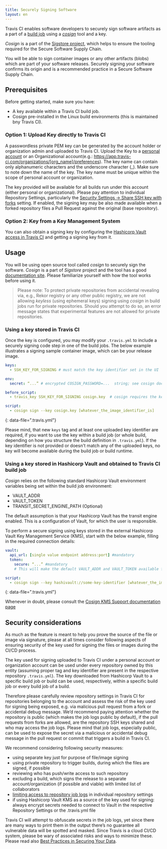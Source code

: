 ```yaml
---
title: Securely Signing Software
layout: en
---
```


Travis CI enables software developers to securely sign software artifacts as a part of a [build job](/user/job-lifecycle#the-build) using a [*cosign*](https://github.com/sigstore/cosign) tool and a key.

*Cosign* is a part of the [Sigstore project](https://www.sigstore.dev/), which helps to ensure the tooling required for the Secure Software Supply Chain.

You will be able to sign container images or any other artifacts (blobs) which are part of your software releases. Securely signing your software confirms its origin and is a recommended practice in a Secure Software Supply Chain. 

## Prerequisites

Before getting started, make sure you have: 

* A key available within a Travis CI build job. 
* Cosign pre-installed in the Linux build environments (this is maintained bny Travis CI).

### Option 1: Upload Key directly to Travis CI

A passwordless private PEM key can be generated by the account holder or organization admin and uploaded to Travis CI.
Upload the Key to a [personal account](https://app.travis-ci.com/account/preferences )
or an Organizational account(e.g.: https://app.travis-ci.com/organizations/[org_name]/preferences). The key name can contain only alphanumeric characters and the underscore character (_). Make sure to note down the name of the key. The key name must be unique within the scope of personal account or organization.

The key provided will be available for all builds run under this account (either personal or organizational). Please pay attention to individual Repository Settings, particularly the [Security Settings -> Share SSH key with forks](user/web-ui#share-ssh-keys-with-forks) setting. If enabled, the signing key may be also made available when a forked repository files a Pull Request against the original (base repository). 

### Option 2: Key from a Key Management System

You can also obtain a signing key by configuring the [Hashicorp Vault access in Travis CI](/user/hashicorp-vault-integration) and getting a signing key from it.

## Usage

You will be using open source tool called *cosign* to securely sign the software. *Cosign* is a part of *Sigstore* project and the tool has a good [documentation site](https://docs.sigstore.dev/cosign/overview). Please familiarize yourself with how the tool works before using it.

> Please note: To protect private repositories from accidental revealing via, e.g., Rekor registry or any other public registry, we are not allowing *keyless* (using ephemeral keys) signing using *cosign* in build jobs run for private repositories. Should you attempt to do so, an error message states that experimental features are not allowed for private repositories. 

### Using a key stored in Travis CI

Once the key is configured, you may modify your `.travis.yml` to include a securely signing code step in one of the build jobs. The below example illustrates a signing sample container image, which can be your release image.

```yaml
keys:
  - SSH_KEY_FOR_SIGNING # must match the key identifier set in the UI

env:
  secret: “...” # encrypted COSIGN_PASSWORD=...  string; see cosign doc

before_script: 
  - travis_key SSH_KEY_FOR_SIGNING cosign.key  # cosign requires the key to be in a file

script: 
  - cosign sign --key cosign.key [whatever_the_image_identifier_is]
```
{: data-file=".travis.yml"}


Please mind, that new `keys` tag and at least one uploaded key identifier are required, if you want to use the key within a build job (or whole build, depending on how you structure the build definition in `.travis.yml`). If the key identifier is not provided or doesn't match any of the uploaded keys, no key will become available during the  build job or build runtime.

### Using a key stored in Hashicorp Vault and obtained to Travis CI build job

*Cosign* relies on the following standard Hashicorp Vault environment variables being set within the build job environment:
 * VAULT_ADDR
 * VAULT_TOKEN
 * TRANSIT_SECRET_ENGINE_PATH (Optional)

The default assumption is that your Hashicorp Vault has the transit engine enabled. This is a configuration of Vault, for which the user is responsible.

To perform a secure signing using keys stored in the external Hashicorp Vault Key Management Service (KMS), start with the below example, filling in the required connection details:

```yaml
vault:
  api_url: [single value endpoint address:port] #mandatory
  token:
    secure: “...” #mandatory
    # This will make the default VAULT_ADDR and VAULT_TOKEN available for cosign.

script:
  - cosign sign --key hashivault://some-key-identifier [whatever_the_image_identifier_is]
```
{: data-file=".travis.yml"}

Whenever in doubt, please consult the [Cosign KMS Support documentation page](https://docs.sigstore.dev/cosign/kms_support)

## Security considerations

As much as the feature is meant to help you prove the source of the file or image via signature, please at all times consider following aspects of ensuring security of the key used for signing the files or images during the CI/CD process.

The key used for signing uploaded to Travis CI under a personal account or organization account can be used under every repository owned by this entity (assuming proper tag and key identifier are present in the respective repository `.travis.yml`). The key downloaded from Hashicorp Vault to a specific build job or build can be used, respectively, within a specific build job or every build job of a build.

Therefore please carefully review repository settings in Travis CI for repositories belonging to the account and assess the risk of the key used for signing being exposed, e.g. via malicious pull request from a fork or accidental debug message. We’d recommend paying attention whether the repository is public (which makes the job logs public by default), if the pull requests from forks are allowed, are the repository SSH keys shared and who may access the job logs. Please mind that job logs, especially public, can be used to expose the secret via a malicious or accidental debug message in the pull request or commit that triggers a build in Travis CI. 

We recommend considering following security measures:
 * using separate key just for purpose of file/image signing
 * using private repository to trigger builds, during which the files are signed, if possible
 * reviewing who has push/write access to such repository
 * excluding a build, which signs the release to a separate account/organization (if possible and viable) with limited list of collaborators
 * [limiting access to repository job logs](/user/disable-job-logs/) in individual repository settings
 * if using Hashicorp Vault KMS as a source of the key used for signing: always encrypt secrets needed to connect to Vault in the respective Repository Settings or the .travis.yml file

Travis CI will attempt to obfuscate secrets in the job logs, yet since there are many ways to print them in the output there’s no guarantee all vulnerable data will be spotted and masked. Since Travis is a cloud CI/CD system, please be wary of associated risks and ways to minimize these. Please read also [Best Practices in Securing Your Data](/user/best-practices-security).
